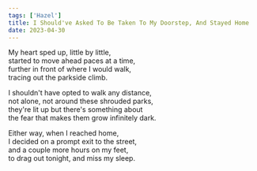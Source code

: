 ```yaml
---
tags: ['Hazel']
title: I Should've Asked To Be Taken To My Doorstep, And Stayed Home
date: 2023-04-30
---
```


My heart sped up, little by little,  
started to move ahead paces at a time,  
further in front of where I would walk,  
tracing out the parkside climb.

I shouldn't have opted to walk any distance,  
not alone, not around these shrouded parks,  
they're lit up but there's something about  
the fear that makes them grow infinitely dark.

Either way, when I reached home,  
I decided on a prompt exit to the street,  
and a couple more hours on my feet,  
to drag out tonight, and miss my sleep.
